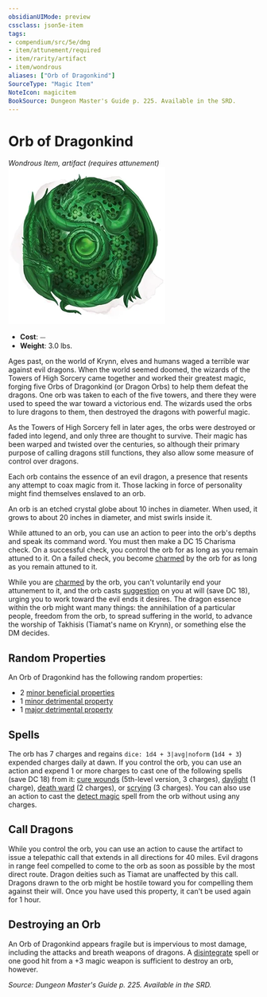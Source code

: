 ```yaml
---
obsidianUIMode: preview
cssclass: json5e-item
tags:
- compendium/src/5e/dmg
- item/attunement/required
- item/rarity/artifact
- item/wondrous
aliases: ["Orb of Dragonkind"]
SourceType: "Magic Item"
NoteIcon: magicitem
BookSource: Dungeon Master's Guide p. 225. Available in the SRD.
---
```

# Orb of Dragonkind
*Wondrous Item, artifact (requires attunement)*  
![](https://raw.githubusercontent.com/5etools-mirror-2/5etools-img/main/items/DMG/Orb%20of%20Dragonkind.webp#right)  

- **Cost**: ⏤
- **Weight**: 3.0 lbs.

Ages past, on the world of Krynn, elves and humans waged a terrible war against evil dragons. When the world seemed doomed, the wizards of the Towers of High Sorcery came together and worked their greatest magic, forging five Orbs of Dragonkind (or Dragon Orbs) to help them defeat the dragons. One orb was taken to each of the five towers, and there they were used to speed the war toward a victorious end. The wizards used the orbs to lure dragons to them, then destroyed the dragons with powerful magic.

As the Towers of High Sorcery fell in later ages, the orbs were destroyed or faded into legend, and only three are thought to survive. Their magic has been warped and twisted over the centuries, so although their primary purpose of calling dragons still functions, they also allow some measure of control over dragons.

Each orb contains the essence of an evil dragon, a presence that resents any attempt to coax magic from it. Those lacking in force of personality might find themselves enslaved to an orb.

An orb is an etched crystal globe about 10 inches in diameter. When used, it grows to about 20 inches in diameter, and mist swirls inside it.

While attuned to an orb, you can use an action to peer into the orb's depths and speak its command word. You must then make a DC 15 Charisma check. On a successful check, you control the orb for as long as you remain attuned to it. On a failed check, you become [charmed](/3-Mechanics/CLI/rules/conditions.md#charmed) by the orb for as long as you remain attuned to it.

While you are [charmed](/3-Mechanics/CLI/rules/conditions.md#charmed) by the orb, you can't voluntarily end your attunement to it, and the orb casts [suggestion](/3-Mechanics/CLI/spells/suggestion.md) on you at will (save DC 18), urging you to work toward the evil ends it desires. The dragon essence within the orb might want many things: the annihilation of a particular people, freedom from the orb, to spread suffering in the world, to advance the worship of Takhisis (Tiamat's name on Krynn), or something else the DM decides.

## Random Properties

An Orb of Dragonkind has the following random properties:

- 2 [minor beneficial properties](/3-Mechanics/CLI/tables/artifact-properties-minor-beneficial-properties.md)  
- 1 [minor detrimental property](/3-Mechanics/CLI/tables/artifact-properties-minor-detrimental-properties.md)  
- 1 [major detrimental property](/3-Mechanics/CLI/tables/artifact-properties-major-detrimental-properties.md)  

## Spells

The orb has 7 charges and regains `dice: 1d4 + 3|avg|noform` (`1d4 + 3`) expended charges daily at dawn. If you control the orb, you can use an action and expend 1 or more charges to cast one of the following spells (save DC 18) from it: [cure wounds](/3-Mechanics/CLI/spells/cure-wounds.md) (5th-level version, 3 charges), [daylight](/3-Mechanics/CLI/spells/daylight.md) (1 charge), [death ward](/3-Mechanics/CLI/spells/death-ward.md) (2 charges), or [scrying](/3-Mechanics/CLI/spells/scrying.md) (3 charges). You can also use an action to cast the [detect magic](/3-Mechanics/CLI/spells/detect-magic.md) spell from the orb without using any charges.

## Call Dragons

While you control the orb, you can use an action to cause the artifact to issue a telepathic call that extends in all directions for 40 miles. Evil dragons in range feel compelled to come to the orb as soon as possible by the most direct route. Dragon deities such as Tiamat are unaffected by this call. Dragons drawn to the orb might be hostile toward you for compelling them against their will. Once you have used this property, it can't be used again for 1 hour.

## Destroying an Orb

An Orb of Dragonkind appears fragile but is impervious to most damage, including the attacks and breath weapons of dragons. A [disintegrate](/3-Mechanics/CLI/spells/disintegrate.md) spell or one good hit from a +3 magic weapon is sufficient to destroy an orb, however.

*Source: Dungeon Master's Guide p. 225. Available in the SRD.*